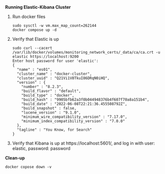 **Running Elastic-Kibana Cluster**

1. Run docker files
	```
	sudo sysctl -w vm.max_map_count=262144
	docker compose up -d
	```
2. Verify that Elastic is up
	```
	sudo curl --cacert /var/lib/docker/volumes/monitoring_network_certs/_data/ca/ca.crt -u elastic https://localhost:9200
	Enter host password for user 'elastic':
	{
	  "name" : "es01",
	  "cluster_name" : "docker-cluster",
	  "cluster_uuid" : "Q21Vi1V8TkuI86DRqN0iHQ",
	  "version" : {
	    "number" : "8.2.3",
	    "build_flavor" : "default",
	    "build_type" : "docker",
	    "build_hash" : "9905bfb62a3f0b044948376b4f607f70a8a151b4",
	    "build_date" : "2022-06-08T22:21:36.455508792Z",
	    "build_snapshot" : false,
	    "lucene_version" : "9.1.0",
	    "minimum_wire_compatibility_version" : "7.17.0",
	    "minimum_index_compatibility_version" : "7.0.0"
	  },
	  "tagline" : "You Know, for Search"
	}

	```
3. Verify that Kibana is up at https://localhost:5601/, and log in with user: elastic, password: password

**Clean-up**
```
docker copose down -v
```

